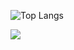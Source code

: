 ![Top Langs](https://github-readme-stats.vercel.app/api/top-langs/?username=mvrck21&theme=tokyonight&size_weight=0.5&count_weight=0.5&show_icons=true&hide=html,css)

<img src="https://github-readme-stats.vercel.app/api/top-langs/?username=mvrck21"/>
